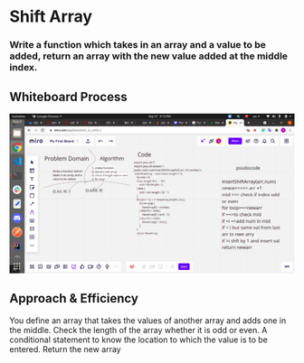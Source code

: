 # Shift Array
<!-- Description of the challenge -->
### Write a function  which takes in an array and a value to be added, return an array with the new value added at the middle index.

## Whiteboard Process
<!-- Embedded whiteboard image -->
![img](../img/lab2.png)
## Approach & Efficiency

You define an array that takes the values of another array and adds one in the middle.
Check the length of the array whether it is odd or even.
A conditional statement to know the location to which the value is to be entered.
Return the new array